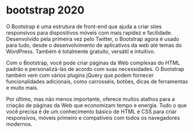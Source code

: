 # bootstrap 2020

O Bootstrap é uma estrutura de front-end que ajuda a criar sites responsivos para dispositivos móveis com mais rapidez e facilidade. Desenvolvido pela primeira vez pelo Twitter, o Bootstrap agora é usado para tudo, desde o desenvolvimento de aplicativos da web até temas do WordPress. Também é totalmente gratuito, versátil e intuitivo.

Com o Bootstrap, você pode criar páginas da Web complexas do HTML padrão e personalizá-las de acordo com suas necessidades. O Bootstrap também vem com vários plugins jQuery que podem fornecer funcionalidades adicionais, como carrosséis, botões, dicas de ferramentas e muito mais.

Por último, mas não menos importante, oferece muitos atalhos para a criação de páginas da Web que economizam tempo e energia. Tudo o que você precisa é de um conhecimento básico de HTML e CSS para criar responsivos, móveis primeiro e compatíveis com todos os navegadores modernos.
